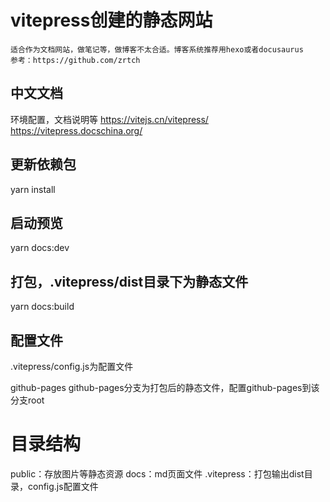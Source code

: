 # vitepress创建的静态网站
```
适合作为文档网站，做笔记等，做博客不太合适。博客系统推荐用hexo或者docusaurus
参考：https://github.com/zrtch
```

## 中文文档
环境配置，文档说明等
https://vitejs.cn/vitepress/
https://vitepress.docschina.org/

## 更新依赖包
yarn install

## 启动预览
yarn docs:dev

## 打包，.vitepress/dist目录下为静态文件
yarn docs:build

## 配置文件
.vitepress/config.js为配置文件

github-pages
github-pages分支为打包后的静态文件，配置github-pages到该分支root

# 目录结构
public：存放图片等静态资源
docs：md页面文件
.vitepress：打包输出dist目录，config.js配置文件
